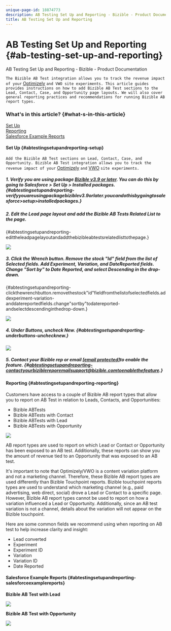 ```yaml
---
unique-page-id: 18874773
description: AB Testing Set Up and Reporting - Bizible - Product Documentation
title: AB Testing Set Up and Reporting
---
```


# AB Testing Set Up and Reporting {#ab-testing-set-up-and-reporting}

AB Testing Set Up and Reporting - Bizible - Product Documentation

`The Bizible AB Test integration allows you to track the revenue impact of your` [Optimizely](http://optimizely.com/) `and VWO site experiments. This article guides provides instructions on how to add Bizible AB Test sections to the Lead, Contact, Case, and Opportunity page layouts. We will also cover general reporting practices and recommendations for running Bizible AB report types.`

### What's in this article? {#what-s-in-this-article}

[Set Up](#abtestingsetupandreporting-setup)  
[Reporting](#abtestingsetupandreporting-reporting)  
[Salesforce Example Reports](#abtestingsetupandreporting-salesforceexamplereports)

#### Set Up {#abtestingsetupandreporting-setup}

`Add the Bizible AB Test sections on Lead, Contact, Case, and Opportunity. Bizible AB Test integration allows you to track the revenue impact of your` [Optimizely](http://optimizely.com/) `and` [VWO](http://vwo.com/) `site experiments.`

##### 1. Verify you are using package [Bizible v3.9 or later](http://bizible.com/sf). You can do this by going to Salesforce > Set Up > Installed packages. {#abtestingsetupandreporting-verifyyouareusingpackagebiziblev3.9orlater.youcandothisbygoingtosalesforce>setup>installedpackages.}

##### 2. Edit the Lead page layout and add the Bizible AB Tests Related List to the page.   
{#abtestingsetupandreporting-edittheleadpagelayoutandaddthebizibleabtestsrelatedlisttothepage.}

![](assets/1-4.png)

##### 3. Click the Wrench button. Remove the stock "Id" field from the list of Selected fields. Add Experiment, Variation, and DateReported fields. Change "Sort by" to Date Reported, and select Descending in the drop-down.   
{#abtestingsetupandreporting-clickthewrenchbutton.removethestock"id"fieldfromthelistofselectedfields.addexperiment-variation-anddatereportedfields.change"sortby"todatereported-andselectdescendinginthedrop-down.}

![](assets/2-4.png)

##### 4. Under Buttons, uncheck New. {#abtestingsetupandreporting-underbuttons-unchecknew.}

![](assets/3-3.png)

##### 5. Contact your Bizible rep or email [[email protected]](http://docs.marketo.com/cdn-cgi/l/email-protection#8ffcfaffffe0fdfbcfede6f5e6ede3eaa1ece0e2)to enable the feature. {#abtestingsetupandreporting-contactyourbiziblereporemailsupport@bizible.comtoenablethefeature.}

#### Reporting {#abtestingsetupandreporting-reporting}

Customers have access to a couple of Bizible AB report types that allow you to report on AB Test in relation to Leads, Contacts, and Opportunities:

* Bizible ABTests
* Bizible ABTests with Contact
* Bizible ABTests with Lead
* Bizible ABTests with Opportunity

![](assets/4-3.png)

AB report types are used to report on which Lead or Contact or Opportunity has been exposed to an AB test. Additionally, these reports can show you the amount of revenue tied to an Opportunity that was exposed to an AB test.

It's important to note that Optimizely/VWO is a content variation platform and not a marketing channel. Therefore, these Bizible AB report types are used differently than Bizible Touchpoint reports. Bizible touchpoint reports types are used to understand which marketing channel (e.g., paid advertising, web direct, social) drove a Lead or Contact to a specific page. However, Bizible AB report types cannot be used to report on how a variation influenced a Lead or Opportunity. Additionally, since an AB test variation is not a channel, details about the variation will not appear on the Bizible touchpoint.

Here are some common fields we recommend using when reporting on AB test to help increase clarity and insight:

* Lead converted
* Experiment
* Experiment ID
* Variation
* Variation ID
* Date Reported

#### Salesforce Example Reports {#abtestingsetupandreporting-salesforceexamplereports}

**Bizible AB Test with Lead**

![](assets/5-3.png)

**Bizible AB Test with Opportunity**

![](assets/6-3.png)

